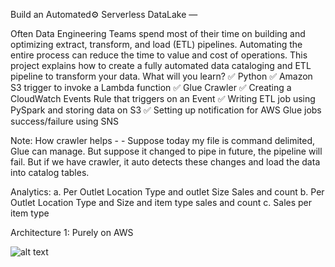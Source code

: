 Build an Automated⚙️ Serverless DataLake —

Often Data Engineering Teams spend most of their time on building and optimizing extract, transform, and load (ETL) pipelines. Automating the entire process can reduce the time to value and cost of operations.
This project explains how to create a fully automated data cataloging and ETL pipeline to transform your data.
What will you learn?
✅ Python
✅ Amazon S3 trigger to invoke a Lambda function
✅ Glue Crawler
✅ Creating a CloudWatch Events Rule that triggers on an Event
✅ Writing ETL job using PySpark and storing data on S3
✅ Setting up notification for AWS Glue jobs success/failure using SNS


Note: How crawler helps -
    - Suppose today my file is command delimited, Glue can manage. But suppose it changed to pipe in future, the pipeline will fail. But if we have crawler, it auto detects these changes and load the data into catalog tables.

Analytics:
        a. Per Outlet Location Type and outlet Size Sales and count
        b. Per Outlet Location Type and Size and item type sales and count
        c. Sales per  item type


Architecture 1:
Purely on AWS

![alt text](image-1.png)